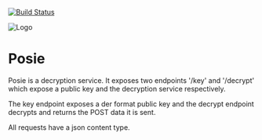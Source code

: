 [![Build Status](https://travis-ci.org/ONSdigital/Posie.svg?branch=master)](https://travis-ci.org/ONSdigital/Posie)

![Logo](http://www.80snostalgia.com/files/fluposie.jpg)

# Posie

Posie is a decryption service. It exposes two endpoints '/key' and '/decrypt' which expose a public key and the decryption service respectively.

The key endpoint exposes a der format public key and the decrypt endpoint decrypts and returns the POST data it is sent.

All requests have a json content type.